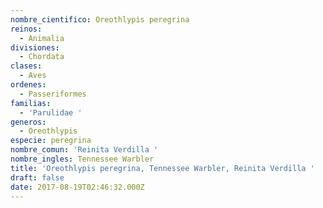 ```yaml
---
nombre_cientifico: Oreothlypis peregrina
reinos:
  - Animalia
divisiones:
  - Chordata
clases:
  - Aves
ordenes:
  - Passeriformes
familias:
  - 'Parulidae '
generos:
  - Oreothlypis
especie: peregrina
nombre_comun: 'Reinita Verdilla '
nombre_ingles: Tennessee Warbler
title: 'Oreothlypis peregrina, Tennessee Warbler, Reinita Verdilla '
draft: false
date: 2017-08-19T02:46:32.000Z
---
```


